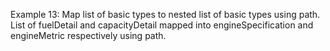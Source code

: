 Example 13:
Map list of basic types to nested list of basic types using path.
List of fuelDetail and capacityDetail mapped into engineSpecification and engineMetric respectively using path.